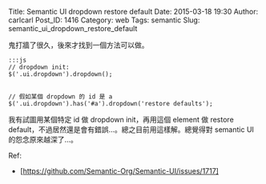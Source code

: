 Title: Semantic UI dropdown restore default
Date: 2015-03-18 19:30
Author: carlcarl
Post_ID: 1416
Category: web
Tags: semantic
Slug: semantic_ui_dropdown_restore_default


鬼打牆了很久，後來才找到一個方法可以做。

	:::js
	// dropdown init:
	$('.ui.dropdown').dropdown();
	
	
	// 假如某個 dropdown 的 id 是 a
	$('.ui.dropdown').has('#a').dropdown('restore defaults');


我有試圖用某個特定 id 做 dropdown init，再用這個 element 做 restore default，不過居然還是會有錯誤...。總之目前用這樣解。總覺得對 semantic UI 的怨念原來越深了...。

Ref:

* [https://github.com/Semantic-Org/Semantic-UI/issues/1717]

[https://github.com/Semantic-Org/Semantic-UI/issues/1717]: https://github.com/Semantic-Org/Semantic-UI/issues/1717


